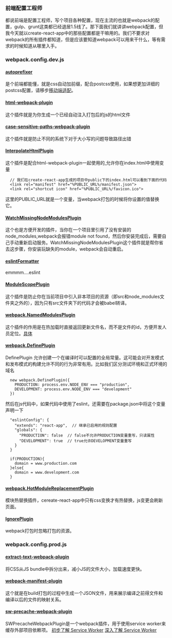 ### 前端配置工程师
  都说前端是配置工程师，写个项目各种配置，现在主流的也就是webpack的配置，gulp、grunt这类都已经退居1.5线了。那下面我们就讲讲webpack配置，但我今天就以create-react-app中的那些配置都是干嘛用的。我们不要求对webpack的所有插件都知道，但是应该要知道webpack可以用来干什么，等有需求的时候知道从哪里入手。

### webpack.config.dev.js

  #### [autoprefixer](https://github.com/postcss/autoprefixer)
  是个前端都能懂，就是css自动加前缀，配合postcss使用，如果想更加详细的postcss配置，请移步[移动端适配](https://github.com/moyueating/blogBackup/blob/master/css/%E7%A7%BB%E5%8A%A8%E7%AB%AF%E9%80%82%E9%85%8D.md)。

  #### [html-webpack-plugin](https://github.com/jantimon/html-webpack-plugin)
  这个插件就是为你生成一个已经自动注入打包后的js的html文件

  #### [case-sensitive-paths-webpack-plugin](https://github.com/Urthen/case-sensitive-paths-webpack-plugin)
  这个插件就是防止不同的系统下对于大小写的问题导致路径出错

  #### [InterpolateHtmlPlugin](https://github.com/zanettin/react-dev-utils)
  这个插件是配合html-webpack-plugin一起使用的,允许你在index.html中使用变量
  ```
    // 我们在create-react-app生成的项目中public下的index.html可以看到下面的代码
    <link rel="manifest" href="%PUBLIC_URL%/manifest.json">
    <link rel="shortcut icon" href="%PUBLIC_URL%/favicon.ico">
  ```
  这里的PUBLIC_URL就是一个变量，当webpack打包的时候将你设置的值替换它。

  #### [WatchMissingNodeModulesPlugin](https://github.com/zanettin/react-dev-utils)
  这个也是方便开发的插件，当你在一个项目里引用了没有安装的node_modules,webpack会报错module not found，然后你安装完成后，需要自己手动重新启动服务。WatchMissingNodeModulesPlugin这个插件就是帮你省去这步骤，你安装玩缺失的module，webpack会自动重启。

  #### [eslintFormatter](https://github.com/zanettin/react-dev-utils)
  emmmm....eslint

  #### [ModuleScopePlugin](https://github.com/zanettin/react-dev-utils)
  这个插件是防止你在当前项目中引入非本项目的资源（即src和node_modules文件夹之外的），因为只有src文件夹下的代码才会被babel转译。

  #### [webpack.NamedModulesPlugin](https://webpack.docschina.org/plugins/named-modules-plugin/#src/components/Sidebar/Sidebar.jsx)
  这个插件的作用是在热加载时直接返回更新文件名，而不是文件的id，方便开发人员定位。[具体](https://www.jianshu.com/p/8499842defbe)

  #### [webpack.DefinePlugin](https://webpack.docschina.org/plugins/define-plugin/#src/components/Sidebar/Sidebar.jsx)
  DefinePlugin 允许创建一个在编译时可以配置的全局常量。这可能会对开发模式和发布模式的构建允许不同的行为非常有用。比如我们区分测试环境和正式环境的域名
  ```
    new webpack.DefinePlugin({
      PRODUCTION: process.env.NODE_ENV === "production",
      DEVELOPMENT: process.env.NODE_ENV === "development"
    })
  ```
  然后在js代码中，如果代码中使用了eslint，还需要在package.json中将这个变量声明一下
  ```
    "eslintConfig": {
      "extends": "react-app",  // 继承已启用的规则配置
      "globals": {
        "PRODUCTION": false  // false不允许PRODUCTION变量重写，只读属性
        "DEVELOPMENT": true  // true允许DEVELOPMENT变量重写
      }
    }
  ```
  ```
    if(PRODUCTION){
      domain = www.production.com
    }else{
      domain = www.development.com
    }
  ```

  #### [webpack.HotModuleReplacementPlugin](https://webpack.docschina.org/plugins/hot-module-replacement-plugin/#src/components/Sidebar/Sidebar.jsx)
  模块热替换插件，cereate-react-app中只有css变换才有热替换，js变更会刷新页面。

  #### [IgnorePlugin](https://webpack.docschina.org/plugins/ignore-plugin/#src/components/Sidebar/Sidebar.jsx)
  webpack打包时忽略打包的资源。

### webpack.config.prod.js

  #### [extract-text-webpack-plugin](https://webpack.docschina.org/plugins/extract-text-webpack-plugin/#src/components/Sidebar/Sidebar.jsx)
  将CSS从JS bundle中拆分出来，减小JS的文件大小，加载速度更快。

  #### [webpack-manifest-plugin](https://webpack.docschina.org/guides/output-management/#manifest)
  这个就是在build打包的过程中生成一个JSON文件，用来展示编译之前得文件和编译以后的文件的映射关系。

  #### [sw-precache-webpack-plugin](https://github.com/goldhand/sw-precache-webpack-plugin)
  SWPrecacheWebpackPlugin是一个webpack插件，用于使用service worker来缓存外部项目依赖项。 
  [初步了解 Service Worker](https://www.jianshu.com/p/0e2dee4c77bc)
  [深入了解 Service Worker](https://zhuanlan.zhihu.com/p/27264234)
